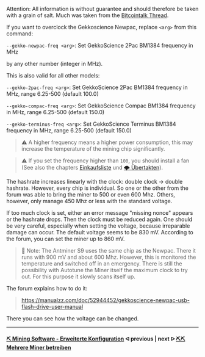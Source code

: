 Attention: All information is without guarantee and should therefore be taken with a grain of salt. Much was taken from the [Bitcointalk Thread](https://bitcointalk.org/index.php?topic=5053833.0).

If you want to overclock the Gekkoscience Newpac, replace `<arg>` from this command:

`--gekko-newpac-freq <arg>`: Set GekkoScience 2Pac BM1384 frequency in MHz

by any other number (integer in MHz).

This is also valid for all other models:

`--gekko-2pac-freq <arg>`: Set GekkoScience 2Pac BM1384 frequency in MHz, range 6.25-500 (default 100.0)

`--gekko-compac-freq <arg>`: Set GekkoScience Compac BM1384 frequency in MHz, range 6.25-500 (default 150.0)

`--gekko-terminus-freq <arg>`: Set GekkoScience Terminus BM1384 frequency in MHz, range 6.25-500 (default 150.0)

> :warning: A higher frequency means a higher power consumption, this may increase the temperature of the mining chip significantly.

> :warning: If you set the frequency higher than `100`, you should install a fan (See also the chapters [Einkaufsliste](shopping-list.md) und [🌩 Übertakten](/uebertakten.md)).

<!-- Dieser Teil gehört vermutlich in das Tuning-Kapitel und scheint sich ausschliesslich auf den Newpac zu beziehen??!!-->
The hashrate increases linearly with the clock: double clock -> double hashrate.
However, every chip is individual. So one or the other from the forum was able to bring the miner to 500 or even 600 Mhz. Others, however, only manage 450 Mhz or less with the standard voltage.

If too much clock is set, either an error message "missing nonce" appears or the hashrate drops. Then the clock must be reduced again. One should be very careful, especially when setting the voltage, because irreparable damage can occur. The default voltage seems to be 830 mV. According to the forum, you can set the miner up to 860 mV.

> :memo: Note: The Antminer S9 uses the same chip as the Newpac. There it runs with 900 mV and about 600 Mhz. However, this is monitored the temperature and switched off in an emergency.
There is still the possibility with Autotune the Miner itself the maximum clock to try out. For this purpose it slowly scans itself up. 

The forum explains how to do it:

> https://manualzz.com/doc/52944452/gekkoscience-newpac-usb-flash-drive-user-manual

There you can see how the voltage can be changed.

---

#### [⛏ Mining Software - Erweiterte Konfiguration](EnhancedConfiguration.md)  ᐊ  previous | next  ᐅ  [⛏⛏ Mehrere Miner betreiben](multiple-usb-miner.md)
